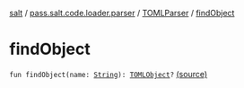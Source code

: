 [salt](../../index.md) / [pass.salt.code.loader.parser](../index.md) / [TOMLParser](index.md) / [findObject](./find-object.md)

# findObject

`fun findObject(name: `[`String`](https://kotlinlang.org/api/latest/jvm/stdlib/kotlin/-string/index.html)`): `[`TOMLObject`](../-t-o-m-l-object/index.md)`?` [(source)](https://github.com/kurbaniec-tgm/salt/tree/master/code/loader/parser/TOMLParser.kt#L28)